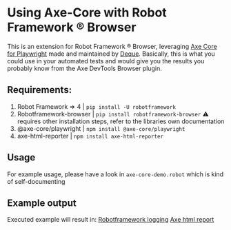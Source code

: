 # Using Axe-Core with Robot Framework ® Browser

This is an extension for Robot Framework ® Browser, leveraging [Axe Core for Playwright](https://www.npmjs.com/package/@axe-core/playwright) made and maintained by [Deque](https://deque.com/). Basically, this is what you could use in your automated tests and would give you the results you probably know from the Axe DevTools Browser plugin.

## Requirements:

1. Robot Framework => 4     | `pip install -U robotframework`
2. Robotframework-browser   | `pip install robotframework-browser` ⚠️ requires other installation steps, refer to the libraries own documentation
3. @axe-core/playwright     | `npm install @axe-core/playwright` 
4. axe-html-reporter        | `npm install axe-html-reporter`

## Usage
For example usage, please have a look in `axe-core-demo.robot` which is kind of self-documenting

## Example output

Executed example will result in:
[Robotframework logging](https://marketsquare.github.io/robotframework-browser-extensions/rflog-axe-core.html)
[Axe html report](https://marketsquare.github.io/robotframework-browser-extensions/AXE%20DEMO_1.html)
